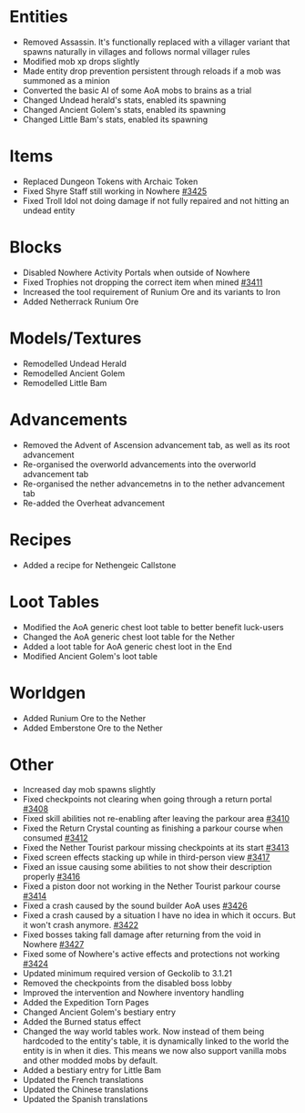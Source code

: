 # Entities
* Removed Assassin. It's functionally replaced with a villager variant that spawns naturally in villages and follows normal villager rules
* Modified mob xp drops slightly
* Made entity drop prevention persistent through reloads if a mob was summoned as a minion
* Converted the basic AI of some AoA mobs to brains as a trial
* Changed Undead herald's stats, enabled its spawning
* Changed Ancient Golem's stats, enabled its spawning
* Changed Little Bam's stats, enabled its spawning

# Items
* Replaced Dungeon Tokens with Archaic Token
* Fixed Shyre Staff still working in Nowhere [#3425](https://github.com/Tslat/Advent-Of-Ascension/issues/3425 "Github issue #3425")
* Fixed Troll Idol not doing damage if not fully repaired and not hitting an undead entity

# Blocks
* Disabled Nowhere Activity Portals when outside of Nowhere
* Fixed Trophies not dropping the correct item when mined [#3411](https://github.com/Tslat/Advent-Of-Ascension/issues/3411 "Github issue #3411")
* Increased the tool requirement of Runium Ore and its variants to Iron
* Added Netherrack Runium Ore

# Models/Textures
* Remodelled Undead Herald
* Remodelled Ancient Golem
* Remodelled Little Bam

# Advancements
* Removed the Advent of Ascension advancement tab, as well as its root advancement
* Re-organised the overworld advancements into the overworld advancement tab
* Re-organised the nether advancemetns in to the nether advancement tab
* Re-added the Overheat advancement

# Recipes
* Added a recipe for Nethengeic Callstone

# Loot Tables
* Modified the AoA generic chest loot table to better benefit luck-users
* Changed the AoA generic chest loot table for the Nether
* Added a loot table for AoA generic chest loot in the End
* Modified Ancient Golem's loot table

# Worldgen
* Added Runium Ore to the Nether
* Added Emberstone Ore to the Nether

# Other
* Increased day mob spawns slightly
* Fixed checkpoints not clearing when going through a return portal [#3408](https://github.com/Tslat/Advent-Of-Ascension/issues/3408 "Github issue #3408")
* Fixed skill abilities not re-enabling after leaving the parkour area [#3410](https://github.com/Tslat/Advent-Of-Ascension/issues/3410 "Github issue #3410")
* Fixed the Return Crystal counting as finishing a parkour course when consumed [#3412](https://github.com/Tslat/Advent-Of-Ascension/issues/3412 "Github issue #3412")
* Fixed the Nether Tourist parkour missing checkpoints at its start [#3413](https://github.com/Tslat/Advent-Of-Ascension/issues/3413 "Github issue #3413")
* Fixed screen effects stacking up while in third-person view [#3417](https://github.com/Tslat/Advent-Of-Ascension/issues/3417 "Github issue #3417")
* Fixed an issue causing some abilities to not show their description properly [#3416](https://github.com/Tslat/Advent-Of-Ascension/issues/3416 "Github issue #3416")
* Fixed a piston door not working in the Nether Tourist parkour course [#3414](https://github.com/Tslat/Advent-Of-Ascension/issues/3414 "Github issue #3414")
* Fixed a crash caused by the sound builder AoA uses [#3426](https://github.com/Tslat/Advent-Of-Ascension/issues/3426 "Github issue #3426")
* Fixed a crash caused by a situation I have no idea in which it occurs. But it won't crash anymore. [#3422](https://github.com/Tslat/Advent-Of-Ascension/issues/3422 "Github issue #3422")
* Fixed bosses taking fall damage after returning from the void in Nowhere [#3427](https://github.com/Tslat/Advent-Of-Ascension/issues/3427 "Github issue #3427")
* Fixed some of Nowhere's active effects and protections not working [#3424](https://github.com/Tslat/Advent-Of-Ascension/issues/3424 "Github issue #3424")
* Updated minimum required version of Geckolib to 3.1.21
* Removed the checkpoints from the disabled boss lobby
* Improved the intervention and Nowhere inventory handling
* Added the Expedition Torn Pages
* Changed Ancient Golem's bestiary entry
* Added the Burned status effect
* Changed the way world tables work. Now instead of them being hardcoded to the entity's table, it is dynamically linked to the world the entity is in when it dies. This means we now also support vanilla mobs and other modded mobs by default.
* Added a bestiary entry for Little Bam
* Updated the French translations
* Updated the Chinese translations
* Updated the Spanish translations